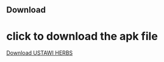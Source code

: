 ## Download
# click to download the apk file
[Download USTAWI HERBS](https://github.com/mutheejj/UstawiHerbs/Ustawi.apk)
